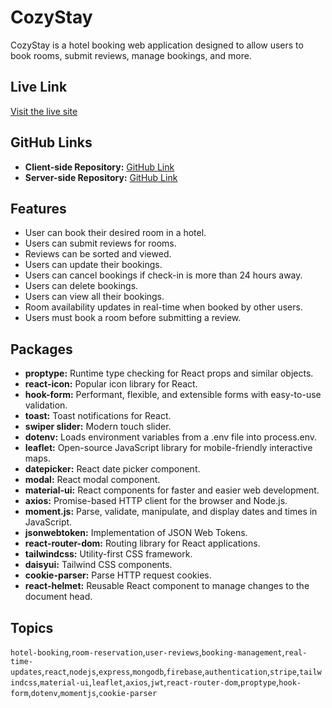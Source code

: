 # CozyStay

CozyStay is a hotel booking web application designed to allow users to book rooms, submit reviews, manage bookings, and more.

## Live Link

[Visit the live site](https://cozystay-hotel-booking.web.app)

## GitHub Links

- **Client-side Repository:** [GitHub Link](https://github.com/Porgramming-Hero-web-course/b9a11-client-side-Naiemjoy1)
- **Server-side Repository:** [GitHub Link](https://github.com/Porgramming-Hero-web-course/b9a11-server-side-Naiemjoy1)

## Features

- User can book their desired room in a hotel.
- Users can submit reviews for rooms.
- Reviews can be sorted and viewed.
- Users can update their bookings.
- Users can cancel bookings if check-in is more than 24 hours away.
- Users can delete bookings.
- Users can view all their bookings.
- Room availability updates in real-time when booked by other users.
- Users must book a room before submitting a review.

## Packages

- **proptype:** Runtime type checking for React props and similar objects.
- **react-icon:** Popular icon library for React.
- **hook-form:** Performant, flexible, and extensible forms with easy-to-use validation.
- **toast:** Toast notifications for React.
- **swiper slider:** Modern touch slider.
- **dotenv:** Loads environment variables from a .env file into process.env.
- **leaflet:** Open-source JavaScript library for mobile-friendly interactive maps.
- **datepicker:** React date picker component.
- **modal:** React modal component.
- **material-ui:** React components for faster and easier web development.
- **axios:** Promise-based HTTP client for the browser and Node.js.
- **moment.js:** Parse, validate, manipulate, and display dates and times in JavaScript.
- **jsonwebtoken:** Implementation of JSON Web Tokens.
- **react-router-dom:** Routing library for React applications.
- **tailwindcss:** Utility-first CSS framework.
- **daisyui:** Tailwind CSS components.
- **cookie-parser:** Parse HTTP request cookies.
- **react-helmet:** Reusable React component to manage changes to the document head.

## Topics
`hotel-booking`,`room-reservation`,`user-reviews`,`booking-management`,`real-time-updates`,`react`,`nodejs`,`express`,`mongodb`,`firebase`,`authentication`,`stripe`,`tailwindcss`,`material-ui`,`leaflet`,`axios`,`jwt`,`react-router-dom`,`proptype`,`hook-form`,`dotenv`,`momentjs`,`cookie-parser`

